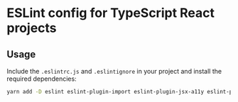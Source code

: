# ESLint config for TypeScript React projects

## Usage

Include the `.eslintrc.js` and `.eslintignore` in your project and install the required dependencies:

```sh
yarn add -D eslint eslint-plugin-import eslint-plugin-jsx-a11y eslint-plugin-react eslint-plugin-react-hooks eslint-config-prettier @typescript-eslint/parser @typescript-eslint/eslint-plugin typescript
```
